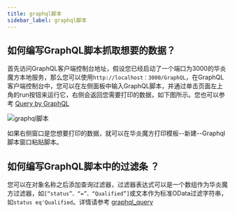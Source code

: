 ```yaml
---
title: graphql脚本
sidebar_label: graphql脚本
---
```


## 如何编写GraphQL脚本抓取想要的数据？

首先访问GraphQL客户端控制台地址，假设您已经启动了一个端口为3000的华炎魔方本地服务，那么您可以使用`http://localhost：3000/GraphQL`，在GraphQL客户端控制台中，您可以在左侧面板中输入GraphQL脚本，并通过单击页面左上角的run按钮来运行它，右侧会返回您需要打印的数据，如下图所示。您也可以参考 [Query by GraphQL](https://www.steedos.org/docs/api/graphql_query)

![graphql脚本](/assets/help/word_template/graphql_script.png)

如果右侧窗口是您想要打印的数据，就可以在华炎魔方打印模板--新建--Graphql脚本窗口粘贴脚本。

## 如何编写GraphQL脚本中的过滤条 ？

您可以在对象名称之后添加查询过滤器，过滤器表达式可以是一个数组作为华炎魔方过滤器，如`[“status”、“=”、“Qualified”]`或文本作为标准OData过滤字符串，如`status eq'Qualified`。详情请参考 [graphql_query](https://www.steedos.org/docs/api/graphql_query#filters)
